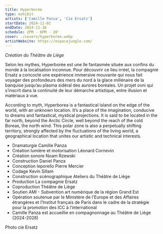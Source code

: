```yaml
---
title: Hyperborée
type: exhibit
artists: ['Camille Panza', 'Cie Ersatz']
startDate: 2024-11-02
endDate: 2024-11-16
schedule: 2PM - 6PM - 20'
cover: ./covers/hyperboree.webp
artistWebsite: https://espacejungle.com/
---
```


_Création du Théâtre de Liège_

Selon les mythes, Hyperborée est une île fantasmée située aux confins du monde à la localisation inconnue. Pour
découvrir ce lieu irréel, la compagnie Ersatz a concocté une expérience immersive mouvante qui nous fait voyager des
profondeurs des mers du nord à la glace millénaire de la banquise jusqu’au plasma sidéral des aurores boréales. Un
projet ovni qui s’inscrit dans la continuité de leur démarche artistique, entre illusion et matériaux à vue.

According to myth, Hyperborea is a fantastical island on the edge of the world, with an unknown location. It’s a place
of the imagination, conducive to dreams and fantastical, mystical projections. It is said to be located in the far
north, beyond the Arctic Circle, well beyond the reach of the cold Boreas, the north wind. This polar zone is also a
perpetually shifting territory, strongly affected by the fluctuations of the living world, a geographical location that
unites our artistic and technical interests.

- Dramaturgie Camille Panza
- Création lumière et motorisation Léonard Cornevin
- Création sonore Noam Rzewski
- Construction Daniel Panza
- Conception leporello Pierre Mercier
- Codage Kevin Sillam
- Construction scénographique Ateliers du Théâtre de Liège
- Production La compagnie Ersatz
- Coproduction Théâtre de Liège
- Soutien AMI - Subvention art numérique de la région Grand Est
- Opération soutenue par le Ministère de l'Europe et des Affaires étrangères et l’Institut français de Paris dans le
  cadre de la stratégie pour la promotion des ICC à l’international
- Camille Panza est accueillie en compagnonnage au Théâtre de Liège (2024-2028)

Photo cie Ersatz
